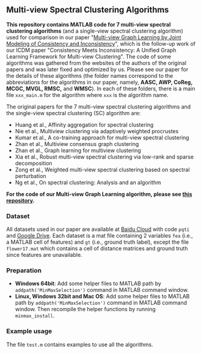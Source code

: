## Multi-view Spectral Clustering Algorithms
**This repository contains MATLAB code for 7 multi-view spectral clustering algorithms** (and a single-view spectral clustering algorithm) used for comparison in our paper  "[Multi-view Graph Learning by Joint Modeling of Consistency and Inconsistency](https://arxiv.org/abs/2008.10208)", which is the follow-up work of our ICDM paper "Consistency Meets Inconsistency: A Unified Graph Learning Framework for Multi-view Clustering". 
The code of some algorithms was gathered from the websites of the authors of the original papers and was later fixed and optimized by us. 
Please see our paper for the details of these algorithms (the folder names correspond to the abbreviations for the algorithms in our paper, namely, **AASC, AWP, CoReg, MCGC, MVGL, RMSC,** and **WMSC**). In each of these folders, there is a main file `xxx_main.m` for the algorithm where `xxx` is the algorithm name.  

The original papers for the 7 multi-view spectral clustering algorithms and the single-view spectral clustering (SC) algorithm are:
* Huang et al., Affinity aggregation for spectral clustering
* Nie et al., Multiview clustering via adaptively weighted procrustes
* Kumar et al., A co-training approach for multi-view spectral clustering
* Zhan et al., Multiview consensus graph clustering
* Zhan et al., Graph learning for multiview clustering
* Xia et al., Robust multi-view spectral clustering via low-rank and sparse decomposition
* Zong et al., Weighted multi-view spectral clustering based on spectral perturbation
* Ng et al., On spectral clustering: Analysis and an algorithm


**For the code of our Multi-view Graph Learning algorithm, please see [this repository](https://github.com/youweiliang/Multi-view_Graph_Learning).**

### Dataset
All datasets used in our paper are available at [Baidu Cloud](https://pan.baidu.com/s/1bAfDcgH3NguqWM6saDTv1g) with code `pqti` and [Google Drive](https://drive.google.com/drive/folders/1UtjL0Og7ALs9AJq9XnkdrYUmr5rudCyk?usp=sharing). Each dataset is a mat file containing 2 variables `fea` (i.e., a MATLAB cell of features) and `gt` (i.e., ground truth label), except the file `flower17.mat` which contains a cell of distance matrices and ground truth since features are unavailable. 


### Preparation
* **Windows 64bit**: 
Add some helper files to MATLAB path by `addpath('MinMaxSelection')` command in MATLAB command window.
* **Linux, Windows 32bit and Mac OS**: 
Add some helper files to MATLAB path by `addpath('MinMaxSelection')` command in MATLAB command window. Then recompile the helper functions by running `minmax_install`.


### Example usage
The file `test.m` contains examples to use all the algorithms. 
